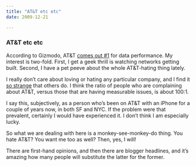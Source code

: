```yaml
---
title: "AT&T etc etc"
date: 2009-12-21

---
```


### AT&amp;T etc etc

According to Gizmodo, AT&amp;T [comes out #1](http://gizmodo.com/5428343/our-2009-12+city-3g-data-mega-test-att-won) for data performance. My interest is two-fold. First, I get a geek thrill is watching networks getting built. Second, I have a pet peeve about the whole AT&amp;T-hating thing lately.

I really don’t care about loving or hating any particular company, and I find it [so strange](/blog/post/The-Man-sticks-it-to-The-Man-or-the-Country-club-Revolt-or-Whiteys-Revenge.aspx) that others do. I think the ratio of people who are complaining about AT&amp;T, versus those that are having measurable issues, is about 100:1.

I say this, subjectively, as a person who’s been on AT&amp;T with an iPhone for a couple of years now, in both SF and NYC. If the problem were that prevalent, certainly I would have experienced it. I don’t think I am especially lucky.

So what we are dealing with here is a monkey-see-monkey-do thing. You hate AT&amp;T? You want me too as well? Then, yes, I will!

There are first-hand opinions, and then there are blogger headlines, and it’s amazing how many people will substitute the latter for the former.
